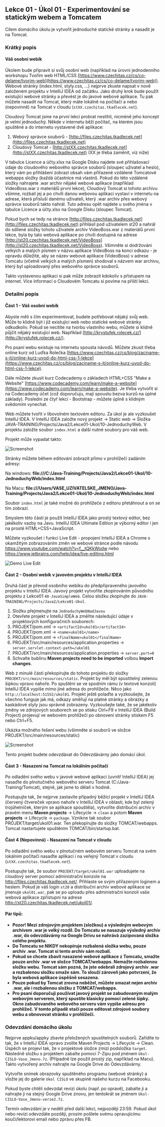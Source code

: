 Lekce 01 - Úkol 01 - Experimentování se statickým webem a Tomcatem
-------------------------------------------------------

Cílem domácího úkolu je vytvořit jednoduché statické stránky a nasadit je na Tomcat.

### Krátký popis

#### Váš osobní webík

Úkolem bude připravit si svůj osobní web (například na úrovni jednodenního workshopu Tvořím web HTML/CSS
[https://www.czechitas.cz/cs/co-delame/tvorim-web](https://www.czechitas.cz/cs/co-delame/tvorim-web)). Webové stránky
(index.html, styly.css, ...) nejprve zkuste napsat v nově založeném projektu v IntelliJ IDEA od začátku.
Jako druhý krok bude použít existující webové stránky a převést je do javové webové aplikace.
Tu pak můžete nasadit na Tomcat, který máte lokálně na počítači a nebo (nepovinně) na Tomcat v cloudu (`stXX.czechitas.tkadlecek.net`).

Cloudový Tomcat jsme na první lekci probrat nestihli, nicméně jeho koncept je velmi jednoduchý. Někde v internetu běží počítač, na kterém jsou spuštěné a do internetu vystavené dvě aplikace:

1. Webový správce souborů - [http://files.czechitas.tkadlecek.net](http://files.czechitas.tkadlecek.net)
2. Cloudový Tomcat - [http://stXX.czechitas.tkadlecek.net](http://stXX.czechitas.tkadlecek.net) (XX je třeba zaměnit, viz níže)

V tabulce Licence a účty.xlsx na Google Disku najdete své přihlašovací údaje do cloudového webového správce souborů (sloupec uživatel a heslo), který vám po přihlášení zobrazí obsah vám přiřazené vzdálené Tomcatové webapps složky (každá účastnice má vlastní). Pokud do této vzdálené složky nahrajete .war archiv nějaké webové aplikace (například VideoBoss.war z materiálů první lekce), Cloudový Tomcat si tohoto archivu všimne, rozbalí jej a po chvíli danou webovou aplikaci vystaví v internetu na adrese, která přísluší danému uživateli, který .war archiv přes webový správce souborů takto nahrál. Tuto adresu opět najdete u svého jména v tabulce Licence a účty.xlsx na Google Disku (sloupec Tomcat).

Pokud bych se tedy na stránce [http://files.czechitas.tkadlecek.net](http://files.czechitas.tkadlecek.net) přihlásíl pod uživatelem st20 a nahrál do sdílené složky tohoto uživatele archiv VideoBoss.war z materiálů první lekce, byla by tato webová aplikace po chvíli dostupná na adrese [http://st20.czechitas.tkadlecek.net/VideoBoss](http://st20.czechitas.tkadlecek.net/VideoBoss). Všimněte si dodržování velkých a malých písmen v názvu aplikace VideoBoss na konci odkazu - je opravdu důležité, aby se název webové aplikace (VideoBoss) v adrese Tomcatu (včetně velkých a malých písmen) shodoval s názvem war archivu, který byl uploadovaný přes webového správce souborů.

Takto vystavenou aplikaci si pak může zobrazit kdokoliv s přístupem na internet. Více informací o Cloudovém Tomcatu si povíme na příští lekci.

### Detailní popis

#### Část 1 - Váš osobní webík

Abyste měli s čím experimentovat, budete potřebovat nějaký svůj web. Může to klidně být i již existující web nebo
statické webové stránky odkudkoliv. Pokud se necítíte na tvorbu vlastního webu, můžete si klidně půjčit nějaký
existující web. Například [http://krystufek.rolecek.cz/](http://krystufek.rolecek.cz/).

Pro psaní webu existuje na internetu spousta návodů.
Můžete zkusit třeba online kurz od Luďka Rolečka
[https://www.czechitas.cz/cs/blog/zaciname-s-it/online-kurz-uvod-do-html-css-1-lekce](https://www.czechitas.cz/cs/blog/zaciname-s-it/online-kurz-uvod-do-html-css-1-lekce).

Dále můžete zkusit kurz Codecademy o základech HTML+CSS "Make a Website"
[https://www.codecademy.com/learn/make-a-website](https://www.codecademy.com/learn/make-a-website).
Je třeba vytvořit si na Codecademy účet (což doporučuju, mají spoustu bezva kurzů na úplné základy).
Poslední ze čtyř lekcí - Bootstrap - můžete úplně s klidným svědomím vynechat.

Web můžete tvořit v libovolném textovém editoru. Za úkol je ale vyzkoušet IntelliJ IDEA. V IntelliJ IDEA založte nový
projekt -> Static web -> Složka JAVA-TRAINING/Projects/Java2/Lekce01-Ukol/10-JednoduchyWeb.
V projektu založte soubor `index.html` a další nutné soubory pro váš web.

Projekt může vypadat takto:

![Screenshot](img/ukol01-static-web-project.png)

Stránky můžete během editování zobrazit přímo v prohlížeči zadáním adresy:

Na windows: **file:///C:/Java-Training/Projects/Java2/Lekce01-Ukol/10-JednoduchyWeb/index.html**

Na Macu: **file:///Users/VASE_UZIVATELSKE_JMENO/Java-Training/Projects/Java2/Lekce01-Ukol/10-JednoduchyWeb/index.html**

Soubor `index.html` je také možné do prohlížeče z editoru přetáhnout a on se tím zobrazí.

Smyslem této části je použít IntelliJ IDEA jako prostý textový editor, bez jakékoliv vazby na Javu.
IntelliJ IDEA Ultimate Edition je výborný editor i jen na prosté HTML+CSS+JavaScript.

Můžete vyzkoušet i funkci Live Edit - propojení IntelliJ IDEA a Chrome s okamžitým
zobrazováním změn ve webové stránce podle návodu <https://www.youtube.com/watch?v=f__tQKkWodw>
nebo <https://www.jetbrains.com/help/idea/live-editing.html>

![Demo Live Edit](img/ukol01-live_edit.gif)




#### Část 2 - Osobní webík v javovém projektu v IntelliJ IDEA

Druhá část je převod osobního webíku do předpřipraveného javového projektu v IntelliJ IDEA.
Javový projekt vytvoříte zkopírováním původního projektu z Lekce01 `40-JavaSimpleWeb`.
Celou složku zkopírujte do `JAVA-TRAINING/Projects/Java2/Lekce01-Ukol`.

1. Složku přejmenujte na `JednoduchyWebNadJavou`
2. Otevřete projekt v IntelliJ IDEA a změňte následující údaje v projektových konfiguračních souborech:
3. PROJEKT/pom.xml -> `<artifactId>ukol01</artifactId>`
4. PROJEKT/pom.xml -> `<name>ukol01</name>`
5. PROJEKT/pom.xml -> `<finalName>ukol01</finalName>`
6. PROJEKT/src/main/resources/application.properties -> `server.servlet.context-path=/ukol01`
7. PROJEKT/src/main/resources/application.properties -> `server.port=0`
8. Schvalte bublinu **Maven projects need to be imported** volbou **Import changes**.

Web z minulé části překopírujte do tohoto projektu do složky
`PROJEKT/src/main/resources/static`. Projekt by měl být spustitelný zelenou šipkou vpravo nahoře.
Po spuštění se ve spodním rámu (v textové konzoli) IntelliJ IDEA vypíše mimo jiné
adresa do prohlížeče. Něco jako `http://localhost:51552/ukol01`.
Projekt ještě polaďte a vyzkoušejte, že všechno funguje jak má, odkazy směřují na platné stránky
a obrázky a kaskádové styly jsou správně zobrazeny.
Vyzkoušejte také, že se jakékoliv změny ve zdrojových souborech se po stisku Ctrl+F9 v IntelliJ IDEA (Build Project)
projevují ve webovém prohlížeči po obnovení stránky stiskem F5 nebo Ctrl+F5.

Ukázka možného řešení webu (všimněte si souborů ve složce PROJEKT/src/main/resources/static)

![Screenshot](img/ukol01-static-web-project-reseni.png)

Tento projekt budete odevzdávat do Odevzdávárny jako domácí úkol.



#### Část 3 - Nasazení na Tomcat na lokálním počítači

Po odladění svého webu v javové webové aplikaci (uvnitř IntelliJ IDEA)
jej nasaďte do plnotučného webového serveru Tomcat (C:/Java-Training/Tomcat), stejně, jak jsme to dělali v hodině.

Postupujte tak, že nejprve zastavíte případný běžící projekt v IntelliJ IDEA (červený čtvereček vpravo nahoře v 
IntelliJ IDEA v oblasti, kde byl zelený trojúhelníček, kterým se aplikace spouštěla),
vytvoříte distribuční archív v pravém menu **Maven projects**
-> Lifecycle -> `clean` a potom **Maven projects** -> Lifecycle -> `package`.
Vznikne tak soubor PROJEKT/target/ukol01.war.
Ten překopírujte do složky TOMCAT/webapps.
Tomcat nastartujete spuštěním TOMCAT/bin/startup.bat.



#### Část 4 (Nepovinná) - Nasazení na Tomcat v cloudu

Po odladění svého webu v plnotučném webovém serveru Tomcat na svém lokálním počítači
nasaďte aplikaci i na veřejný Tomcat v cloudu (`stXX.czechitas.tkadlecek.net`).

Postupujte tak, že soubor `PROJEKT/target/ukol01.war` uploadujete na cloudový server
pomocí administrační konzole na <http://files.czechitas.tkadlecek.net/>. Přihlaste se
svým přiřazeným loginem a heslem. Pokud je váš login `st20`
a distribuční archív webové aplikace se jmenuje `ukol01.war`,
pak se po uploadu přes administrační konzoli vaše webová aplikace zpřístupní na adrese
<http://st20.czechitas.tkadlecek.net/ukol01/>.



#### Pár tipů:

* **Pozor! Mezi zdrojovým projektem (složkou) a výsledným webovým archívem .war je velký rozdíl. Do Tomcatu se nasazuje
  výsledný archív .war, do odevzdávárny na Google Drivu se nahrává zazipovaná složka celého projektu.**
* **Do Tomcatu se NIKDY nekopíruje rozbalená složka webu, pouze archív .war. Tomcat si tento archív sám rozbalí.**
* **Pokud se chcete zbavit nasazené webové aplikace z Tomcatu, smažte pouze archív .war ve složce
  TOMCAT/webapps. Nemažte rozbalenou složku webu. Tomcat sám pozná, že jste odebrali zdrojový archív .war a rozbalenou
  složku smaže sám. To slouží zároveň jako potvrzení, že byla webová aplikace úspěšně sesazena.**
* **Pouze pokud by Tomcat zrovna neběžel, můžete smazat nejen archív .war, ale i rozbalenou složku z TOMCAT/webapps.**
* **Pro psaní doporučuji používat javový projekt se zabudovaným malým webovým serverem, který spustíte klasicky pomocí zelené
  šipky. Okno zabudovaného webového serveru vám vypíše adresu pro prohlížeč. V tomto případě stačí pouze editovat zdrojové
  soubory webu a obnovovat stránku v prohlížeči.**



### Odevzdání domácího úkolu

Nejprve appku/appky zbavte přeložených spustitelných souborů.
Zařídíte to tak, že v IntelliJ IDEA vpravo zvolíte
Maven Projects -> Lifecycle -> Clean.
Úspěch se projeví tak, že v projektové složce zmizí
podsložka `target`.
Následně složku s projektem
zabalte pomocí 7-Zipu pod jménem `Ukol-CISLO-Vase_Jmeno.7z`.
(Případně lze použít prostý zip, například na Macu).
Takto vytvořený archív nahrajte na Google Drive do Odevzdávárny.

Vytvořte snímek obrazovky spuštěného programu (webové stránky) a vložte jej
do galerie `Ukol CISLO` ve skupině našeho kurzu na Facebooku.

Pokud byste chtěli odevzdat revizi úkolu (např. po opravě),
zabalte ji a nahrajte ji na stejný Google Drive znovu,
jen tentokrát se jménem `Ukol-CISLO-Vase_Jmeno-verze2.7z`.

Termín odevzdání je v neděli před další lekcí, nejpozději 23:59.
Pokud úkol nebo revizi odevzdáte později,
prosím pošlete svému opravujícímu kouči/lektorovi email nebo zprávu přes FB.
